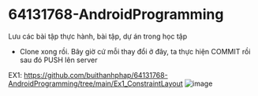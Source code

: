 # 64131768-AndroidProgramming
Lưu các bài tập thực hành, bài tập, dự án trong học tập
- Clone xong rồi. Bây giờ cứ mỗi thay đổi ở đây, ta thực hiện COMMIT rồi sau đó PUSH lên server
  
EX1: https://github.com/buithanhphap/64131768-AndroidProgramming/tree/main/Ex1_ConstraintLayout
![image](https://github.com/user-attachments/assets/94f28f16-e27a-464a-8848-284a92374a7c)
